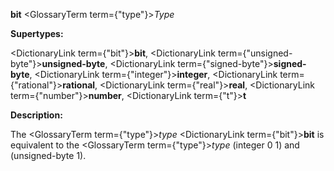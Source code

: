 **bit** <GlossaryTerm  term={"type"}><i>Type</i></GlossaryTerm> 



**Supertypes:** 



<DictionaryLink  term={"bit"}><b>bit</b></DictionaryLink>, <DictionaryLink  term={"unsigned-byte"}><b>unsigned-byte</b></DictionaryLink>, <DictionaryLink  term={"signed-byte"}><b>signed-byte</b></DictionaryLink>, <DictionaryLink  term={"integer"}><b>integer</b></DictionaryLink>, <DictionaryLink  term={"rational"}><b>rational</b></DictionaryLink>, <DictionaryLink  term={"real"}><b>real</b></DictionaryLink>, <DictionaryLink  term={"number"}><b>number</b></DictionaryLink>, <DictionaryLink  term={"t"}><b>t</b></DictionaryLink> 



**Description:** 



The <GlossaryTerm  term={"type"}><i>type</i></GlossaryTerm> <DictionaryLink  term={"bit"}><b>bit</b></DictionaryLink> is equivalent to the <GlossaryTerm  term={"type"}><i>type</i></GlossaryTerm> (integer 0 1) and (unsigned-byte 1). 



